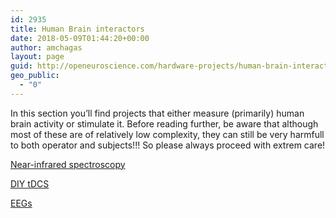 ```yaml
---
id: 2935
title: Human Brain interactors
date: 2018-05-09T01:44:20+00:00
author: amchagas
layout: page
guid: http://openeuroscience.com/hardware-projects/human-brain-interactors-copy/
geo_public:
  - "0"
---
```

In this section you&#8217;ll find projects that either measure (primarily) human brain activity or stimulate it. Before reading further, be aware that although most of these are of relatively low complexity, they can still be very harmfull to both operator and subjects!!! So please always proceed with extrem care!

[Near-infrared spectroscopy](http://openeuroscience.wordpress.com/hardware-projects/human-brain-interactors/open-near-infrared-spectroscopy/ "Near-infrared spectroscopy")

[DIY tDCS](http://openeuroscience.wordpress.com/hardware-projects/human-brain-interactors/tdcs-machine/ "tDCS machine")

[EEGs](http://openeuroscience.wordpress.com/hardware-projects/eeg-systems/ "EEG systems")